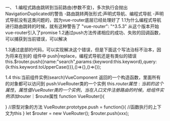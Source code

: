 一、
1.编程式路由跳转到当前路由(参数不变)，多次执行会抛出NavigationDuplicated的警告
-路由跳转两张形式:声明式导航、编程式导航
-声明式导航没有这类问题的，因为vue-router底层已经处理好了
1.1为什么编程式导航进行路由跳转的时候，就有这种警告了
  "vue-router": "^3.5.3" 从这个版本开始vue-router引入了promise
1.2通过push方法传递相应的成功、失败的回调函数，可以捕获到当前错误，可以解决

1.3通过底部的代码，可以实现解决这个错误，但是下面这个写法治标不治本，因为将来在别的
组件中 push|replace，编程式导航还是有类似的错误
this.$router.push({name:"search",params:{keyword:this.keyword},query:{k:this.keyword.toUpperCase()}},()=>{},()=>{});

1.4
this:当前组件实例(search)VueComponent 返回的一个构造函数，里面所有的对象都可以访问到 push:VueRouter类的一个实例
this.$router属性:当前的这个属性，属性值VueRouter类的一个实例，当在入口文件注册路由的时候，给组件实例添加$router｜$route属性
function VueRouter(){

}
//原型对象的方法
VueRouter.prototype.push = function(){
//函数执行的上下文为this
}
let $router = new VueRouter();
$router.push(xxx);